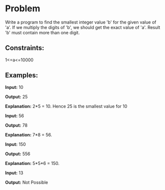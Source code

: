 # Problem

Write a program to find the smallest integer value 'b' for the given value of 'a'.
If we multiply the digits of 'b', we should get the exact value of 'a'. Result 'b' must
contain more than one digit.

## Constraints:
1<=a<=10000

## Examples:

**Input:** 10

**Output:** 25

**Explanation:** 2\*5 = 10. Hence 25 is the smallest value for 10

**Input:** 56

**Output:** 78

**Explanation:** 7\*8 = 56.

**Input:** 150

**Output:** 556

**Explanation:** 5\*5\*6 = 150.

**Input:** 13

**Output:** Not Possible
